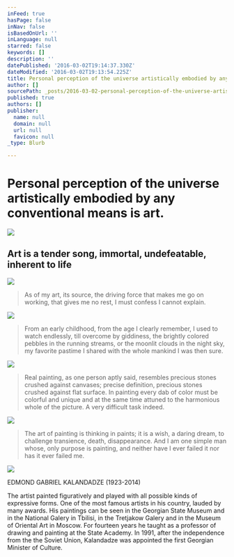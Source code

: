 ```yaml
---
inFeed: true
hasPage: false
inNav: false
isBasedOnUrl: ''
inLanguage: null
starred: false
keywords: []
description: ''
datePublished: '2016-03-02T19:14:37.330Z'
dateModified: '2016-03-02T19:13:54.225Z'
title: Personal perception of the universe artistically embodied by any conventional means is art.
author: []
sourcePath: _posts/2016-03-02-personal-perception-of-the-universe-artistically-embodied-by.md
published: true
authors: []
publisher:
  name: null
  domain: null
  url: null
  favicon: null
_type: Blurb

---
```

# Personal perception of the universe artistically embodied by any conventional means is art.
![](https://s3-us-west-2.amazonaws.com/the-grid-img/p/90bd5913f9e41c07d71e65280fb83a08e51c3f43.jpg)

## Art is a tender song, immortal, undefeatable, inherent to life
![](https://s3-us-west-2.amazonaws.com/the-grid-img/p/70c180de7c4608145638b3cc6f111d7b37045ce8.jpg)

> As of my art, its source, the driving force that makes me go on working, that gives me no rest, I must confess I cannot explain.

![](https://s3-us-west-2.amazonaws.com/the-grid-img/p/934e4a2cf5d8980f33b6d89f801a0c528106fbe2.jpg)

> From an early childhood, from the age I clearly remember, I used to watch endlessly, till overcome by giddiness, the brightly colored pebbles in the running streams, or the moonlit clouds in the night sky, my favorite pastime I shared with the whole mankind I was then sure.

![](https://s3-us-west-2.amazonaws.com/the-grid-img/p/a97cda1bc0b400ce919e605da982693837b8e946.jpg)

> Real painting, as one person aptly said, resembles precious stones crushed against canvases; precise definition, precious stones crushed against flat surface. In painting every dab of color must be colorful and unique and at the same time attuned to the harmonious whole of the picture. A very difficult task indeed.

![](https://s3-us-west-2.amazonaws.com/the-grid-img/p/dea1c1b1e29bcea2fe87d3c4b6f8853a2e72534d.jpg)

> The art of painting is thinking in paints; it is a wish, a daring dream, to challenge transience, death, disappearance. And I am one simple man whose, only purpose is painting, and neither have I ever failed it nor has it ever failed me.

![](https://s3-us-west-2.amazonaws.com/the-grid-img/p/e53933318c872c5fdecf68387a7f4a7c78b2638f.jpg)

EDMOND GABRIEL KALANDADZE (1923-2014)

The artist painted figuratively and played with all possible kinds of expressive forms. One of the most famous artists in his country, lauded by many awards. His paintings can be seen in the Georgian State Museum and in the National Galery in Tbilisi, in the Tretjakow Galery and in the Museum of Oriental Art in Moscow. For fourteen years he taught as a professor of drawing and painting at the State Academy. In 1991, after the independence from the the Soviet Union, Kalandadze was appointed the first Georgian Minister of Culture.